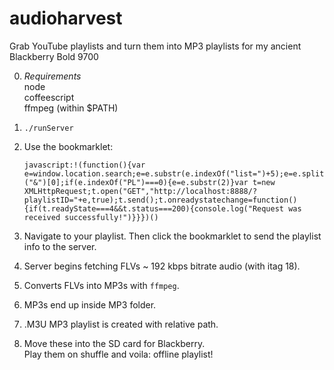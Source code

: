 audioharvest
============
Grab YouTube playlists and turn them into MP3 playlists for my ancient Blackberry Bold 9700

0.  *Requirements*  
    node  
    coffeescript  
    ffmpeg (within $PATH)

1. `./runServer`

2. Use the bookmarklet:  
    
    `javascript:!(function(){var e=window.location.search;e=e.substr(e.indexOf("list=")+5);e=e.split("&")[0];if(e.indexOf("PL")===0){e=e.substr(2)}var t=new XMLHttpRequest;t.open("GET","http://localhost:8888/?playlistID="+e,true);t.send();t.onreadystatechange=function(){if(t.readyState===4&&t.status===200){console.log("Request was received successfully!")}}})()`

3. Navigate to your playlist. Then click the bookmarklet to send the playlist info to the server.

4. Server begins fetching FLVs ~ 192 kbps bitrate audio (with itag 18).

5. Converts FLVs into MP3s with `ffmpeg`.

6. MP3s end up inside MP3 folder.

7. .M3U MP3 playlist is created with relative path.

8. Move these into the SD card for Blackberry.  
   Play them on shuffle and voila: offline playlist!